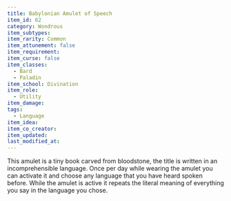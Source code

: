 ```yaml
---
title: Babylonian Amulet of Speech
item_id: 62
category: Wondrous
item_subtypes:
item_rarity: Common
item_attunement: false
item_requirement:
item_curse: false
item_classes:
  - Bard
  - Paladin
item_school: Divination
item_role:
  - Utility
item_damage:
tags:
  - Language
item_idea:
item_co_creator:
item_updated:
last_modified_at:
---
```


This amulet is a tiny book carved from bloodstone, the title is written in an incomprehensible language. Once per day while wearing the amulet you can activate it and choose any language that you have heard spoken before. While the amulet is active it repeats the literal meaning of everything you say in the language you chose.
